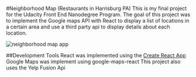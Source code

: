 #Neighborhood Map (Restaurants in Harrisburg PA)
This is my final project for the Udacity Front End Nanodegree Program.
The goal of this project was to implement the Google maps API with React to display a list of locations in a certain area and use a third party api to display details about each location.

![neighborhood map app](https://github.com/vasudevapitta/neighborhood-map/src/screenshot.png)

##Development Tools
React was implemented using the [Create React App](https://reactjs.org/docs/getting-started.html)
Google Maps was implement using google-maps-react
This project also uses the Yelp Fusion Api

